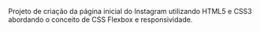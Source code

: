 Projeto de criação da página inicial do Instagram utilizando HTML5 e CSS3 abordando o conceito de CSS Flexbox e responsividade.
